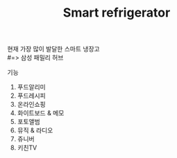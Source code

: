 ﻿---
layout: post
title:  "Smart refrigerator"
categories: jekyll update
img: art2.jpg
---
현재 가장 많이 발달한 스마트 냉장고   
#=> 삼성 패밀리 허브

기능
1. 푸드알리미
2. 푸드레시피
3. 온라인쇼핑
4. 화이트보드 & 메모
5. 포토앨범
6. 뮤직 & 라디오
7. 쥬니버
8. 키친TV

